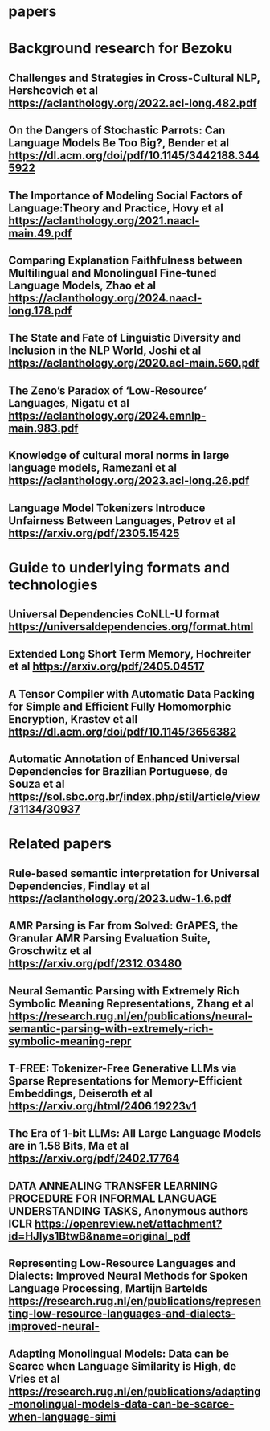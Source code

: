 # papers
# Background research for Bezoku
## Challenges and Strategies in Cross-Cultural NLP, Hershcovich et al https://aclanthology.org/2022.acl-long.482.pdf
## On the Dangers of Stochastic Parrots: Can Language Models Be Too Big?, Bender et al https://dl.acm.org/doi/pdf/10.1145/3442188.3445922
## The Importance of Modeling Social Factors of Language:Theory and Practice, Hovy et al https://aclanthology.org/2021.naacl-main.49.pdf
## Comparing Explanation Faithfulness between Multilingual and Monolingual Fine-tuned Language Models, Zhao et al https://aclanthology.org/2024.naacl-long.178.pdf
## The State and Fate of Linguistic Diversity and Inclusion in the NLP World, Joshi et al https://aclanthology.org/2020.acl-main.560.pdf
## The Zeno’s Paradox of ‘Low-Resource’ Languages, Nigatu et al https://aclanthology.org/2024.emnlp-main.983.pdf
## Knowledge of cultural moral norms in large language models, Ramezani et al https://aclanthology.org/2023.acl-long.26.pdf
## Language Model Tokenizers Introduce Unfairness Between Languages, Petrov et al https://arxiv.org/pdf/2305.15425
# Guide to underlying formats and technologies
## Universal Dependencies CoNLL-U format https://universaldependencies.org/format.html
## Extended Long Short Term Memory, Hochreiter et al https://arxiv.org/pdf/2405.04517
## A Tensor Compiler with Automatic Data Packing for Simple and Efficient Fully Homomorphic Encryption, Krastev et all https://dl.acm.org/doi/pdf/10.1145/3656382
## Automatic Annotation of Enhanced Universal Dependencies for Brazilian Portuguese, de Souza et al https://sol.sbc.org.br/index.php/stil/article/view/31134/30937
# Related papers
## Rule-based semantic interpretation for Universal Dependencies, Findlay et al https://aclanthology.org/2023.udw-1.6.pdf
## AMR Parsing is Far from Solved: GrAPES, the Granular AMR Parsing Evaluation Suite, Groschwitz et al https://arxiv.org/pdf/2312.03480
## Neural Semantic Parsing with Extremely Rich Symbolic Meaning Representations, Zhang et al https://research.rug.nl/en/publications/neural-semantic-parsing-with-extremely-rich-symbolic-meaning-repr
## T-FREE: Tokenizer-Free Generative LLMs via Sparse Representations for Memory-Efficient Embeddings, Deiseroth et al https://arxiv.org/html/2406.19223v1
## The Era of 1-bit LLMs: All Large Language Models are in 1.58 Bits, Ma et al https://arxiv.org/pdf/2402.17764
## DATA ANNEALING TRANSFER LEARNING PROCEDURE FOR INFORMAL LANGUAGE UNDERSTANDING TASKS, Anonymous authors ICLR https://openreview.net/attachment?id=HJlys1BtwB&name=original_pdf
## Representing Low-Resource Languages and Dialects: Improved Neural Methods for Spoken Language Processing, Martijn Bartelds https://research.rug.nl/en/publications/representing-low-resource-languages-and-dialects-improved-neural-
## Adapting Monolingual Models: Data can be Scarce when Language Similarity is High, de Vries et al https://research.rug.nl/en/publications/adapting-monolingual-models-data-can-be-scarce-when-language-simi
